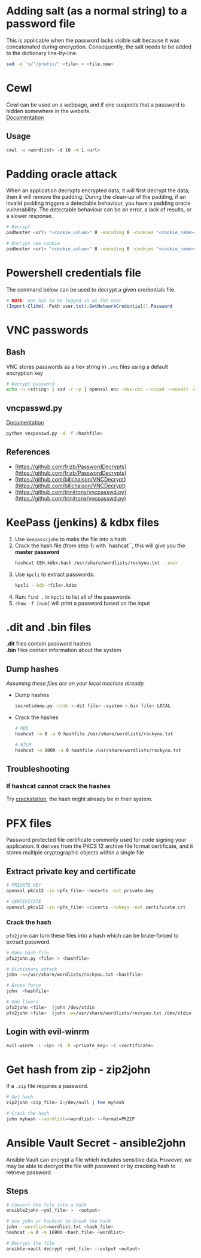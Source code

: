 # Adding salt (as a normal string) to a password file
This is applicable when the password lacks visible salt because it was concatenated during encryption. Consequently, the salt needs to be added to the dictionary line-by-line.
```bash
sed -e 's/^/prefix/' <file> > <file.new>
```



# Cewl
Cewl can be used on a webpage, and if one suspects that a password is hidden somewhere in the website.       
[Documentation](https://www.kali.org/tools/cewl/)

## Usage
```bash
cewl -w <wordlist> -d 10 -m 1 <url>
```


# Padding oracle attack
When an application decrypts encrypted data, it will first decrypt the data; then it will remove the padding. During the clean-up of the padding, if an invalid padding triggers a detectable behaviour, you have a padding oracle vulnerability. The detectable behaviour can be an error, a lack of results, or a slower response.
```bash
# Decrypt
padbuster <url> "<cookie_value>" 8 -encoding 0 -cookies "<cookie_name>=<cookie_value>"

# Encrypt new cookie
padbuster <url> "<cookie_value>" 8 -encoding 0 -cookies "<cookie_name>=<cookie_value>" -plaintext "<new_cookie_name>=<new_cookie_value>"
```



# Powershell credentials file
The command below can be used to decrypt a given credentials file.     
```powershell
# NOTE: one has to be logged in as the user
(Import-CliXml -Path user.txt).GetNetworkCredential().Password
```




# VNC passwords
## Bash
VNC stores passwords as a hex string in `.vnc` files using a default encryption key
```bash
# Decrypt password
echo -n <string> | xxd -r -p | openssl enc -des-cbc --nopad --nosalt -K e84ad660c4721ae0 -iv 0000000000000000 -d | hexdump -Cv
```

## vncpasswd.py
[Documentation](https://github.com/trinitronx/vncpasswd.py)
```bash
python vncpasswd.py -d -f <hashfile>
```   
## References
- [https://github.com/frizb/PasswordDecrypts](https://github.com/frizb/PasswordDecrypts)
- [https://github.com/billchaison/VNCDecrypt](https://github.com/billchaison/VNCDecrypt)
- [https://github.com/trinitronx/vncpasswd.py](https://github.com/trinitronx/vncpasswd.py)



# KeePass (jenkins) & kdbx files
1.  Use `keepass2john` to make the file into a hash.
2. Crack the hash file (from step 1) with `hashcat``, this will give you the **master password**    
    ```bash
    hashcat CEH.kdbx.hash /usr/share/wordlists/rockyou.txt --user
    ```
3. Use `kpcli` to extract passwords: 
    ```bash
    kpcli --kdb <file>.kdbx
    ```
4. Run: `find .` in `kpcli` to list all of the passwords
5. `show -f [num]` will print a password based on the input

# .dit and .bin files
**.dit** files contain password hashes     
**.bin** files contain information about the system

## Dump hashes
*Assuming these files are on your local machine already.*
- Dump hashes  
    ```bash
    secretsdump.py -ntds <.dit file> -system <.bin file> LOCAL
    ```
- Crack the hashes
    ```bash
    # MD5
    hashcat -m 0 -a 0 hashfile /usr/share/wordlists/rockyou.txt
    
    # NTLM
    hashcat -m 1000 -a 0 hashfile /usr/share/wordlists/rockyou.txt
    ```

## Troubleshooting
### If hashcat cannot crack the hashes
Try [crackstation](https://crackstation.net/), the hash might already be in their system.



# PFX files
Password protected file certificate commonly used for code signing your application. It derives from the PKCS 12 archive file format certificate, and it stores multiple cryptographic objects within a single file     

## Extract private key and certificate
```bash
# PRIVATE KEY
openssl pkcs12 -in <pfx_file> -nocerts -out private.key

# CERTIFICATE
openssl pkcs12 -in <pfx_file> -clcerts -nokeys -out certificate.crt
```


### Crack the hash
`pfx2john` can turn these files into a hash which can be brute-forced to extract password.
```bash
# Make hash file
pfx2john.py <file> > <hashfile>

# Dictionary attack
john -w=/usr/share/wordlists/rockyou.txt <hashfile>

# Brute force
john  <hashfile>

# One liners
pfx2john <file>  |john /dev/stdin
pfx2john <file>  |john -w=/usr/share/wordlists/rockyou.txt /dev/stdin
```

## Login with evil-winrm
```bash
evil-winrm -i <ip> -S -k <private_key> -c <certificate>
```


# Get hash from zip - zip2john
If a `.zip` file requires a password.
```bash
# Get hash
zip2john <zip_file> 2>/dev/null | tee myhash

# Crack the hash
john myhash --wordlist=<wordlist> --format=PKZIP
```

# Ansible Vault Secret - ansible2john
Ansible Vault can encrypt a file which includes sensitive data. 
However, we may be able to decrypt the file with password or by cracking hash to retrieve password.

## Steps
```bash
# Convert the file into a hash
ansible2john <yml_file> >  <output>

# Use john or hashcat to break the hash
john --wordlist=wordlist.txt <hash_file>
hashcat -a 0 -m 16900 <hash_file> <wordlist>

# Decrypt the file
ansible-vault decrypt <yml_file> --output <output>
```